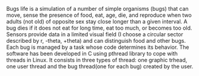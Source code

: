 Bugs life is a simulation of a number of simple organisms (bugs) that can move, sense the presence of
food, eat, age, die, and reproduce when two adults (not old) of opposite sex stay close longer than a
given interval. 
A bug dies if it does not eat for long time, eat too much, or becomes too old. Sensors
provide data in a limited visual field (I choose a circular sector described by r, -theta, +theta) and can distinguish
food and other bugs. Each bug is managed by a task whose code determines its behavior.
The software has been developed in C using pthread library to cope with threads in Linux.
It consists in three types of thread: one graphic trhead, one user thread and the bug thread(one for each bug) created by the user.
